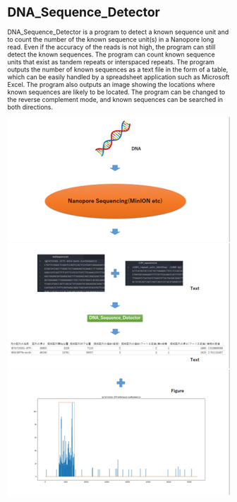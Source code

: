 # DNA_Sequence_Detector
DNA_Sequence_Detector is a program to detect a known sequence unit and to count the number of the known sequence unit(s) in a Nanopore long read. Even if the accuracy of the reads is not high, the program can still detect the known sequences. The program can count known sequence units that exist as tandem repeats or interspaced repeats. The program outputs the number of known sequences as a text file in the form of a table, which can be easily handled by a spreadsheet application such as Microsoft Excel. The program also outputs an image showing the locations where known sequences are likely to be located. The program can be changed to the reverse complement mode, and known sequences can be searched in both directions.


<img src="https://github.com/M-iyazaki/DNA_Sequence_Detector/blob/master/images/readme1.png" >
<img src="https://github.com/M-iyazaki/DNA_Sequence_Detector/blob/master/images/readme2.png" >
<img src="https://github.com/M-iyazaki/DNA_Sequence_Detector/blob/master/images/readme3.png" >
